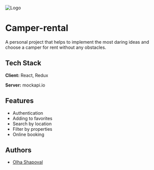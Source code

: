 
![Logo](https://lifestylecamper.ua/wp-content/themes/camper-theme/images/logo_anim.gif.pagespeed.ce.L0zSMk5WgW.gif)


# Camper-rental

A personal project that helps to implement the most daring ideas and choose a camper for rent without any obstacles.


## Tech Stack

**Client:** React, Redux

**Server:** mockapi.io


## Features

- Authentication
- Adding to favorites
- Search by location
- Filter by properties
- Online booking


## Authors

- [Olha Shapoval](https://github.com/OlgaBieliaieva)

